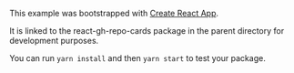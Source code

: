 This example was bootstrapped with [Create React App](https://github.com/facebook/create-react-app).

It is linked to the react-gh-repo-cards package in the parent directory for development purposes.

You can run `yarn install` and then `yarn start` to test your package.
